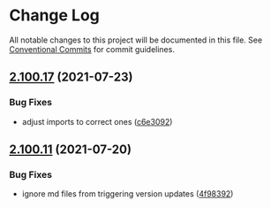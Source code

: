 # Change Log

All notable changes to this project will be documented in this file.
See [Conventional Commits](https://conventionalcommits.org) for commit guidelines.

## [2.100.17](https://github.com/ho-nl/m2-pwa/compare/@reachdigital/magento-cart-email@2.100.16...@reachdigital/magento-cart-email@2.100.17) (2021-07-23)


### Bug Fixes

* adjust imports to correct ones ([c6e3092](https://github.com/ho-nl/m2-pwa/commit/c6e3092569d1c49fe138b3810704da8e04acbbe2))





## [2.100.11](https://github.com/ho-nl/m2-pwa/compare/@reachdigital/magento-cart-email@2.100.10...@reachdigital/magento-cart-email@2.100.11) (2021-07-20)


### Bug Fixes

* ignore md files from triggering version updates ([4f98392](https://github.com/ho-nl/m2-pwa/commit/4f9839250b3a32d3070da5290e5efcc5e2243fba))
